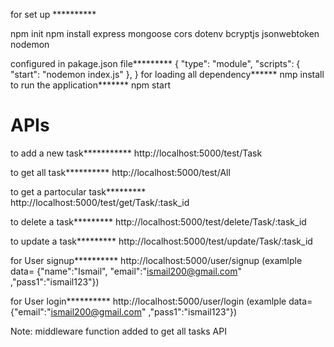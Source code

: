 for set up **********

npm init
npm install express mongoose cors dotenv bcryptjs jsonwebtoken nodemon

configured in pakage.json file*********
{
"type": "module",
"scripts": {
    "start": "nodemon index.js"
  },
}
for loading all dependency******
nmp install
to run the application*******
npm start

APIs
=======
to add a new task***********
http://localhost:5000/test/Task

to get all task**********
http://localhost:5000/test/All

to get a partocular task*********
http://localhost:5000/test/get/Task/:task_id

to delete a  task*********
http://localhost:5000/test/delete/Task/:task_id

to update a  task*********
http://localhost:5000/test/update/Task/:task_id

for User signup**********
http://localhost:5000/user/signup (examlple data= {"name":"Ismail", "email":"ismail200@gmail.com" ,"pass1":"ismail123"})

for User login**********
http://localhost:5000/user/login (examlple data= {"email":"ismail200@gmail.com" ,"pass1":"ismail123"})

Note: middleware function added to get all tasks API
